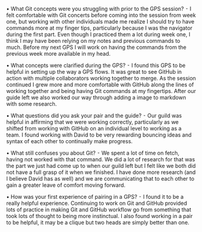   • What Git concepts were you struggling with prior to the GPS session?
  ⁃ I felt comfortable with Git concerts before coming into the session from week one, but working with other individuals made me realize I should try to have commands more at my finger tips, particularly because I was the navigator during the first part.  Even though I practiced them a lot during week one, I think I may have been relying on my notes and previous commands to much.  Before my next GPS I will work on having the commands from the previous week more available in my head.

  • What concepts were clarified during the GPS?
  ⁃ I found this GPS to be helpful in setting up the way a GPS flows.  It was great to see GitHub in action with multiple collaborators working together to merge.  As the session continued I grew more and more comfortable with GitHub along the lines of working together and being having Git commands at my fingertips.  After our guide left we also worked our way through adding a image to markdown with some research.

  • What questions did you ask your pair and the guide?
  ⁃ Our guild was helpful in affirming that we were working correctly, particularly as we shifted from working with GitHub on an individual level to working as a team.  I found working with David to be very rewarding bouncing ideas and syntax of each other to continually make progress.

  • What still confuses you about Git?
  ⁃ We spent a lot of time on fetch, having not worked with that command.  We did a lot of research for that was the part we just had come up to when our guild left but I felt like we both did not have a full grasp of it when we finished.  I have done more research (and I believe David has as well) and we are communicating that to each other to gain a greater leave of comfort moving forward.

  • How was your first experience of pairing in a GPS?
  ⁃ I found it to be a really helpful experience.  Continuing to work on Git and GitHub provided lots of practice in making Git and GitHub workflow go from something that took lots of thought to being more instinctual.  I also found working in a pair to be helpful, it may be a clique but two heads are simply better than one.
